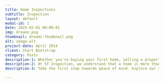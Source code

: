 ```yaml
---
title: Home Inspections
subtitle: Inspection
layout: default
modal-id: 1
date: 2025-02-01 00:00:01
img: dreams.png
thumbnail: dreams-thumbnail.png
alt: image-alt
project-date: April 2014
client: Start Bootstrap
category: Posts
description-1: Whether you're buying your first home, selling a property, or simply looking to ensure the safety and integrity of your current residence, our team of certified professionals is here to help. We pride ourselves on thorough, detail-oriented inspections that provide you with a clear understanding of your property's condition—empowering you to make informed decisions with confidence.
description-2: At ST Inspection, we understand that a home is more than just a building—it’s where memories are made. That’s why we combine industry expertise with a commitment to honesty, transparency, and exceptional customer service. From structural evaluations and system assessments to energy efficiency and safety checks, our comprehensive inspection process is designed to uncover potential issues before they become costly surprises. 
description-3: Take the first step towards peace of mind. Explore our services, learn about our process, and see why homeowners and real estate professionals alike trust ST Inspection and Consulting Inc. for reliable, thorough home inspections. We look forward to helping you secure a safe and sound future for your home.

---
```

